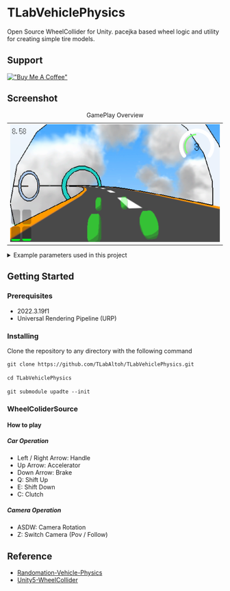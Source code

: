 # TLabVehiclePhysics
Open Source WheelCollider for Unity. pacejka based wheel logic and utility for creating simple tire models.

## Support
[!["Buy Me A Coffee"](https://www.buymeacoffee.com/assets/img/custom_images/orange_img.png)](https://www.buymeacoffee.com/tlabaltoh)

## Screenshot
<table>
    <caption>GamePlay Overview</caption>
    <tr>
        <td><img src="Media/overview.png" width="512" /></td>
    </tr>
</table>

<details>

<summary>Example parameters used in this project</summary>
<table>
    <caption>Pacejka</caption>
    <tr>
        <td><img src="Media/pacejka.png" width="530" /></td>
        <td><img src="Media/pacejka-lateral.png" width="530" /></td>
        <td><img src="Media/pacejka-longitudinal.png" width="530" /></td>
    </tr>
</table>
<table>
    <caption>Downforce and Torque Curve with LUT</caption>
    <tr>
        <td><img src="Media/lut-downforce-max.png" width="530" /></td>
        <td><img src="Media/lut-downforce-min.png" width="530" /></td>
    </tr>
    <tr>
        <td><img src="Media/multi-lut-downforce.png" width="530" /></td>
        <td><img src="Media/multi-lut-torque-curve.png" width="530" /></td>
    </tr>
</table>
</details>

## Getting Started
### Prerequisites
- 2022.3.19f1
- Universal Rendering Pipeline (URP)

### Installing
Clone the repository to any directory with the following command  
```
git clone https://github.com/TLabAltoh/TLabVehiclePhysics.git

cd TLabVehiclePhysics

git submodule upadte --init
```

### WheelColiderSource
#### How to play
##### Car Operation
- Left / Right Arrow: Handle
- Up Arrow: Accelerator
- Down Arrow: Brake
- Q: Shift Up
- E: Shift Down
- C: Clutch
##### Camera Operation
- ASDW: Camera Rotation
- Z: Switch Camera (Pov / Follow)

## Reference
- [Randomation-Vehicle-Physics](https://github.com/JustInvoke/Randomation-Vehicle-Physics)
- [Unity5-WheelCollider](https://github.com/unity-car-tutorials/Unity5-WheelColliderSource)

